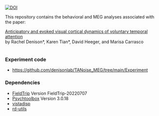 [![DOI](https://zenodo.org/badge/DOI/10.5281/zenodo.13368267.svg)](https://zenodo.org/records/13368267)

This repository contains the behavioral and MEG analyses associated with the paper:<br>

<a href="https://www.biorxiv.org/content/10.1101/2022.11.18.517084v3" target="_blank">Anticipatory and evoked visual cortical dynamics of voluntary temporal attention</a><br> by Rachel Denison\*, Karen Tian\*, David Heeger, and Marisa Carrasco<br><br> 

### Experiment code

-   <https://github.com/denisonlab/TANoise_MEG/tree/main/Experiment>

### Dependencies

-   [FieldTrip](https://www.fieldtriptoolbox.org/) Version FieldTrip-20220707
-   [Psychtoolbox](http://psychtoolbox.org/) Version 3.0.18
-   [vistadisp](https://github.com/vistalab/vistadisp)
-   [rd-utils](https://github.com/racheldenison/rd-utils)
